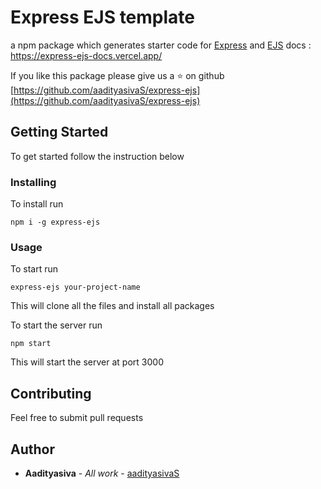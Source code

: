 # Express EJS template

a npm package which generates starter code for [Express](http://expressjs.com/) and [EJS](https://ejs.co/)
docs : https://express-ejs-docs.vercel.app/

If you like this package please give us a ⭐ on github [https://github.com/aadityasivaS/express-ejs](https://github.com/aadityasivaS/express-ejs)

## Getting Started

To get started follow the instruction below

### Installing

To install run

```
npm i -g express-ejs
```

### Usage

To start run
```
express-ejs your-project-name
```

This will clone all the files and install all packages

To start the server run

```
npm start
```

This will start the server at port 3000


## Contributing

Feel free to submit pull requests

## Author

* **Aadityasiva** - *All work* - [aadityasivaS](https://github.com/aadityasivaS)

